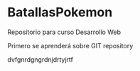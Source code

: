 # BatallasPokemon
Repositorio para curso Desarrollo Web

Primero se aprenderá sobre GIT repository

dvfgnrdgngrdnjdrtyjrtf